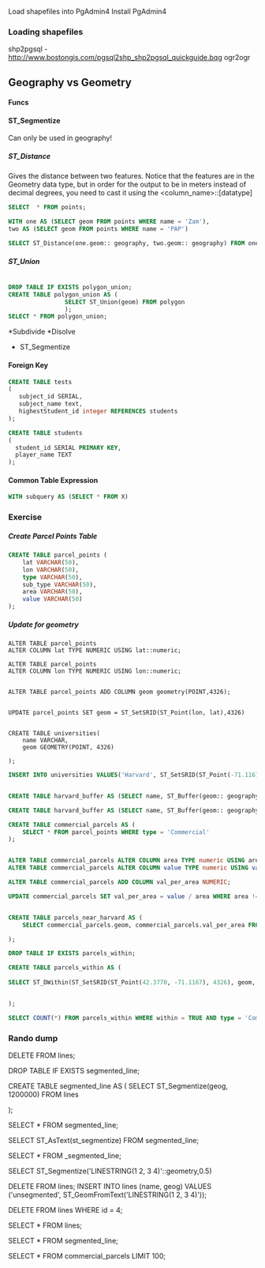 Load shapefiles into PgAdmin4
Install PgAdmin4

### Loading shapefiles
shp2pgsql - http://www.bostongis.com/pgsql2shp_shp2pgsql_quickguide.bqg
ogr2ogr
## Geography vs Geometry 

#### Funcs

#### ST_Segmentize
Can only be used in geography!



##### ST_Distance
Gives the distance between two features. Notice that the features are in the Geometry data type,
but in order for the output to be in meters instead of decimal degrees, you need to cast it using the 
<column_name>::[datatype]

```SQL
SELECT  * FROM points;

WITH one AS (SELECT geom FROM points WHERE name = 'Zam'),
two AS (SELECT geom FROM points WHERE name = 'PAP')

SELECT ST_Distance(one.geom:: geography, two.geom:: geography) FROM one, two;
```

##### ST_Union
```SQL

DROP TABLE IF EXISTS polygon_union;
CREATE TABLE polygon_union AS (
				SELECT ST_Union(geom) FROM polygon
				);
SELECT * FROM polygon_union;


```

*Subdivide
*Disolve
* ST_Segmentize 
#### Foreign Key

```SQL
CREATE TABLE tests 
( 
   subject_id SERIAL,
   subject_name text,
   highestStudent_id integer REFERENCES students
);

CREATE TABLE students 
( 
  student_id SERIAL PRIMARY KEY,
  player_name TEXT
);
```
#### Common Table Expression

```SQL
WITH subquery AS (SELECT * FROM X)
```


###  Exercise

##### Create Parcel Points Table


```SQL
CREATE TABLE parcel_points (
	lat VARCHAR(50),
	lon VARCHAR(50),
	type VARCHAR(50),
	sub_type VARCHAR(50),
	area VARCHAR(50),
	value VARCHAR(50)
);
```


##### Update for geometry 
```
ALTER TABLE parcel_points 
ALTER COLUMN lat TYPE NUMERIC USING lat::numeric;

ALTER TABLE parcel_points 
ALTER COLUMN lon TYPE NUMERIC USING lon::numeric;


ALTER TABLE parcel_points ADD COLUMN geom geometry(POINT,4326);


UPDATE parcel_points SET geom = ST_SetSRID(ST_Point(lon, lat),4326)
	

CREATE TABLE universities(
	name VARCHAR,
	geom GEOMETRY(POINT, 4326)

);

```
```SQL
INSERT INTO universities VALUES('Harvard', ST_SetSRID(ST_Point(-71.1167, 42.3770), 4326)); 


CREATE TABLE harvard_buffer AS (SELECT name, ST_Buffer(geom:: geography, 800) AS geom FROM universities WHERE name = 'Harvard');

CREATE TABLE harvard_buffer AS (SELECT name, ST_Buffer(geom:: geography, 1000) AS geom FROM universities WHERE name = 'Harvard');

CREATE TABLE commercial_parcels AS (
	SELECT * FROM parcel_points WHERE type = 'Commercial'
);


ALTER TABLE commercial_parcels ALTER COLUMN area TYPE numeric USING area::numeric; 
ALTER TABLE commercial_parcels ALTER COLUMN value TYPE numeric USING value::numeric; 

ALTER TABLE commercial_parcels ADD COLUMN val_per_area NUMERIC;

UPDATE commercial_parcels SET val_per_area = value / area WHERE area != 0 AND value != 0;


CREATE TABLE parcels_near_harvard AS (
	SELECT commercial_parcels.geom, commercial_parcels.val_per_area FROM commercial_parcels, harvard_buffer WHERE ST_Contains(commercial_parcels.geom, harvard_buffer.geom:: geometry)

);

```


```SQL
DROP TABLE IF EXISTS parcels_within;

CREATE TABLE parcels_within AS (
	
SELECT ST_DWithin(ST_SetSRID(ST_Point(42.3770, -71.1167), 4326), geom, 200) AS within, id, geom, value, type FROM parcel_points_copy


);

SELECT COUNT(*) FROM parcels_within WHERE within = TRUE AND type = 'Commercial';
```

### Rando dump
DELETE FROM lines;

DROP TABLE IF EXISTS segmented_line;

CREATE TABLE segmented_line AS (
		SELECT ST_Segmentize(geog, 1200000) FROM lines

);


SELECT * FROM segmented_line;

SELECT ST_AsText(st_segmentize) FROM segmented_line;

SELECT * FROM _segmented_line;

SELECT ST_Segmentize('LINESTRING(1 2, 3 4)'::geometry,0.5)

DELETE FROM lines;
INSERT INTO lines (name, geog) VALUES ('unsegmented', ST_GeomFromText('LINESTRING(1 2, 3 4)'));

DELETE FROM lines WHERE id = 4;

SELECT * FROM lines;

SELECT * FROM segmented_line;

SELECT * FROM commercial_parcels LIMIT 100;
